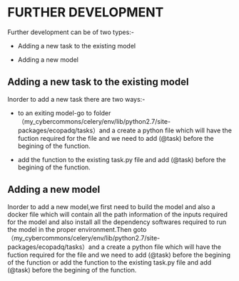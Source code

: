 FURTHER DEVELOPMENT
=====================

Further development can be of two types:-
   * Adding a new task to the existing model
    
   * Adding a new model

Adding a new task to the existing model
--------------------------------------------

Inorder to add a new task there are two ways:-
   * to an exiting model-go to folder （my_cybercommons/celery/env/lib/python2.7/site-packages/ecopadq/tasks）and a create a python file which will have the fuction required for the file and we need to add (@task) before the begining of the function.
  
   * add the function to the existing task.py file and add (@task) before the begining of the function. 
 

Adding a new model
---------------------

Inorder to add a new model,we first need to build the model and also a docker file which will contain all the path information of the inputs required for the model and also install all the dependency softwares required to run the model in the proper environment.Then goto （my_cybercommons/celery/env/lib/python2.7/site-packages/ecopadq/tasks）and a create a python file which will have the fuction required for the file and we need to add (@task) before the begining of the function or  add the function to the existing task.py file and add (@task) before the begining of the function.
